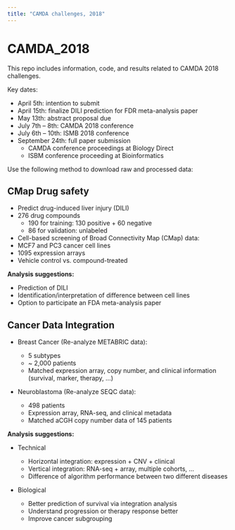 ```yaml
---
title: "CAMDA challenges, 2018"
---
```


# CAMDA_2018



This repo includes information, code, and results related to CAMDA 2018 challenges. 

Key dates:

  - April 5th: intention to submit
  - April 15th: finalize DILI prediction for FDR meta-analysis paper
  - May 13th: abstract proposal due
  - July 7th – 8th: CAMDA 2018 conference
  - July 6th – 10th: ISMB 2018 conference
  - September 24th: full paper submission
    - CAMDA conference proceedings at Biology Direct
    - ISBM conference proceeding at Bioinformatics

Use the following method to download raw and processed data:

## CMap Drug safety 

  - Predict drug-induced liver injury (DILI)
  - 276 drug compounds
    - 190 for training: 130 positive + 60 negative
    - 86 for validation: unlabeled
  - Cell-based screening of Broad Connectivity Map (CMap) data: 
  - MCF7 and PC3 cancer cell lines
  - 1095 expression arrays
  - Vehicle control vs. compound-treated

**Analysis suggestions:**

  - Prediction of DILI
  - Identification/interpretation of difference between cell lines
  - Option to participate an FDA meta-analysis paper

## Cancer Data Integration 

  - Breast Cancer (Re-analyze METABRIC data):
    - 5 subtypes
    - ~ 2,000 patients
    - Matched expression array, copy number, and clinical information (survival, marker, therapy, …)
    
  - Neuroblastoma (Re-analyze SEQC data):
    - 498 patients
    - Expression array, RNA-seq, and clinical metadata
    - Matched aCGH copy number data of 145 patients

**Analysis suggestions:**

  - Technical
    - Horizontal integration: expression + CNV + clinical
    - Vertical integration: RNA-seq + array, multiple cohorts, …
    - Difference of algorithm performance between two different diseases
    
  - Biological
    - Better prediction of survival via integration analysis
    - Understand progression or therapy response better
    - Improve cancer subgrouping

